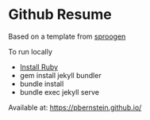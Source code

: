 
# Github Resume

Based on a template from [sproogen](https://github.com/sproogen/modern-resume-theme)

To run locally 
- [Install Ruby](https://www.ruby-lang.org/en/documentation/installation/)
- gem install jekyll bundler
- bundle install
- bundle exec jekyll serve
  
  
Available at: https://pbernstein.github.io/
